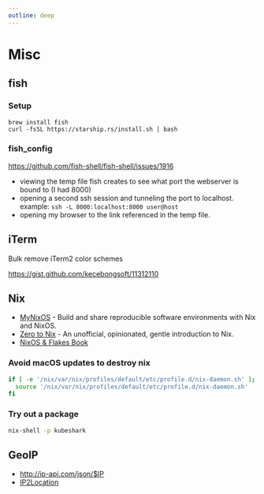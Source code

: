 ```yaml
---
outline: deep
---
```


# Misc

## fish

### Setup

```
brew install fish
curl -fsSL https://starship.rs/install.sh | bash
```

### fish_config

<https://github.com/fish-shell/fish-shell/issues/1916>

- viewing the temp file fish creates to see what port the webserver is bound to (I had 8000)
- opening a second ssh session and tunneling the port to localhost. example:
  `ssh -L 8000:localhost:8000 user@host`
- opening my browser to the link referenced in the temp file.

## iTerm

Bulk remove iTerm2 color schemes

<https://gist.github.com/kecebongsoft/11312110>

## Nix

- [MyNixOS](https://mynixos.com/) - Build and share reproducible software environments with Nix and NixOS.
- [Zero to Nix](https://zero-to-nix.com/) - An unofficial, opinionated, gentle introduction to Nix.
- [NixOS & Flakes Book](https://nixos-and-flakes.thiscute.world/)

### Avoid macOS updates to destroy nix

```bash
if [ -e '/nix/var/nix/profiles/default/etc/profile.d/nix-daemon.sh' ]; then
  source '/nix/var/nix/profiles/default/etc/profile.d/nix-daemon.sh'
fi
```

### Try out a package

```bash
nix-shell -p kubeshark
```

## GeoIP

- <http://ip-api.com/json/$IP>
- [IP2Location](https://github.com/chrislim2888/ip2location-python)

